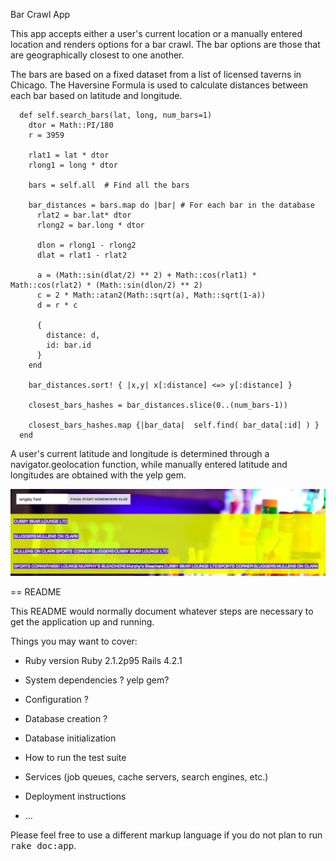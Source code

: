 Bar Crawl App

This app accepts either a user's current location or a manually entered location and renders options for a bar crawl. The bar options are those that are geographically closest to one another.

The bars are based on a fixed dataset from a list of licensed taverns in Chicago. The Haversine Formula is used to calculate distances between each bar based on latitude and longitude.


```
  def self.search_bars(lat, long, num_bars=1)
    dtor = Math::PI/180
    r = 3959

    rlat1 = lat * dtor
    rlong1 = long * dtor

    bars = self.all  # Find all the bars

    bar_distances = bars.map do |bar| # For each bar in the database
      rlat2 = bar.lat* dtor
      rlong2 = bar.long * dtor

      dlon = rlong1 - rlong2
      dlat = rlat1 - rlat2

      a = (Math::sin(dlat/2) ** 2) + Math::cos(rlat1) * Math::cos(rlat2) * (Math::sin(dlon/2) ** 2)
      c = 2 * Math::atan2(Math::sqrt(a), Math::sqrt(1-a))
      d = r * c

      {
        distance: d,
        id: bar.id
      }
    end

    bar_distances.sort! { |x,y| x[:distance] <=> y[:distance] }

    closest_bars_hashes = bar_distances.slice(0..(num_bars-1))

    closest_bars_hashes.map {|bar_data|  self.find( bar_data[:id] ) }
  end

```
A user's current latitude and longitude is determined through a navigator.geolocation function, while manually entered latitude and longitudes are obtained with the yelp gem.

![Screen Shot](/location.png)

== README

This README would normally document whatever steps are necessary to get the
application up and running.

Things you may want to cover:

* Ruby version
Ruby 2.1.2p95
Rails 4.2.1
* System dependencies
? yelp gem?
* Configuration
?
* Database creation
?
* Database initialization

* How to run the test suite

* Services (job queues, cache servers, search engines, etc.)

* Deployment instructions

* ...


Please feel free to use a different markup language if you do not plan to run
<tt>rake doc:app</tt>.
